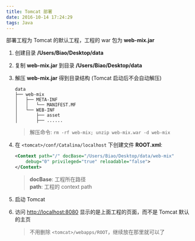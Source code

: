 ```yaml
---
title: Tomcat 部署
date: 2016-10-14 17:24:29
tags: Java
---
```

部署工程为 Tomcat 的默认工程，工程的 war 包为 **web-mix.jar**

1. 创建目录 **/Users/Biao/Desktop/data**
2. 复制 **web-mix.jar** 到目录 **/Users/Biao/Desktop/data**
3. 解压 **web-mix.jar** 得到目录结构 (Tomcat 启动后不会自动解压)  

    ```
    data
    ├── web-mix
    │   ├── META-INF
    │   │   └── MANIFEST.MF
    │   └── WEB-INF
    │       ├── asset
    │       ├── ......
    ```

    > 解压命令: `rm -rf web-mix; unzip web-mix.war -d web-mix`

4. 在 `<tomcat>/conf/Catalina/localhost` 下创建文件 **ROOT.xml**:

    ```xml
    <Context path="/" docBase="/Users/Biao/Desktop/data/web-mix"
        debug="0" privileged="true" reloadable="false">
    </Context>
    ```

    > **docBase**: 工程所在路径  
    > **path**: 工程的 context path
5. 启动 Tomcat
6. 访问 <http://localhost:8080> 显示的是上面工程的页面，而不是 Tomcat 默认的主页

    > 不用删除 `<tomcat>/webapps/ROOT`，继续放在那里就可以了
